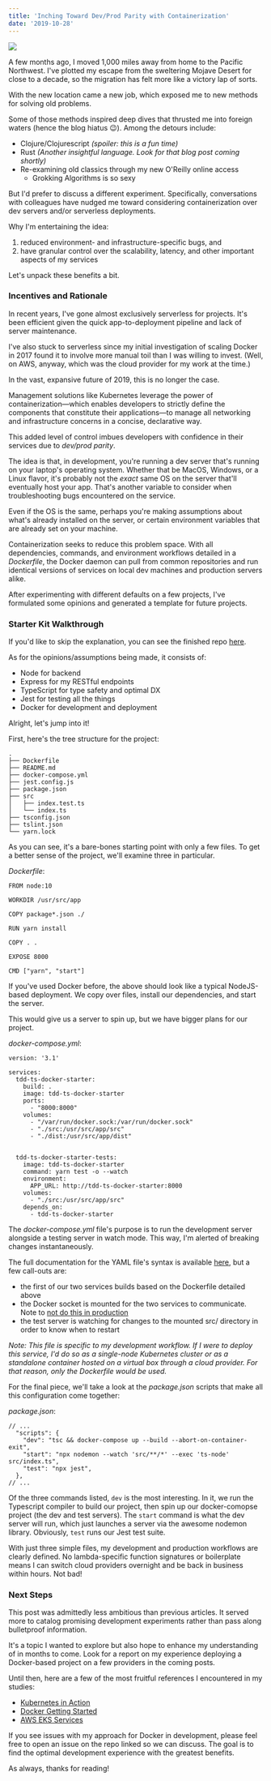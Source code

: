 ```yaml
---
title: 'Inching Toward Dev/Prod Parity with Containerization'
date: '2019-10-28'
---
```


<div id="img-container">
<img id="docker-img" src="./images/docker-logo.png">
</div>

A few months ago, I moved 1,000 miles away from home to the Pacific Northwest. I've plotted my escape from the sweltering Mojave Desert for close to a decade, so the migration has felt more like a victory lap of sorts.

With the new location came a new job, which exposed me to new methods for solving old problems. 

Some of those methods inspired deep dives that thrusted me into foreign waters (hence the blog hiatus 😉). Among the detours include:

- Clojure/Clojurescript _(spoiler: this is a fun time)_
- Rust _(Another insightful language. Look for that blog post coming shortly)_
- Re-examining old classics through my new O'Reilly online access
  - Grokking Algorithms is so sexy

But I'd prefer to discuss a different experiment. Specifically, conversations with colleagues have nudged me toward considering containerization over dev servers and/or serverless deployments.

Why I'm entertaining the idea: 
1. reduced environment- and infrastructure-specific bugs, and 
2. have granular control over the scalability, latency, and other important aspects of my services

Let's unpack these benefits a bit. 

### Incentives and Rationale

In recent years, I've gone almost exclusively serverless for projects. It's been efficient given the quick app-to-deployment pipeline and lack of server maintenance.

I've also stuck to serverless since my initial investigation of scaling Docker in 2017 found it to involve more manual toil than I was willing to invest. (Well, on AWS, anyway, which was the cloud provider for my work at the time.) 

In the vast, expansive future of 2019, this is no longer the case. 

Management solutions like Kubernetes leverage the power of containerization—which enables developers to strictly define the components that constitute their applications—to manage all networking and infrastructure concerns in a concise, declarative way. 

This added level of control imbues developers with confidence in their services due to _dev/prod parity_.

The idea is that, in development, you're running a dev server that's running on your laptop's operating system. Whether that be MacOS, Windows, or a Linux flavor, it's probably not the _exact_ same OS on the server that'll eventually host your app. That's another variable to consider when troubleshooting bugs encountered on the service. 

Even if the OS is the same, perhaps you're making assumptions about what's already installed on the server, or certain environment variables that are already set on your machine.

Containerization seeks to reduce this problem space. With all dependencies, commands, and environment workflows detailed in a _Dockerfile_, the Docker daemon can pull from common repositories and run identical versions of services on local dev machines and production servers alike. 

After experimenting with different defaults on a few projects, I've formulated some opinions and generated a template for future projects.

### Starter Kit Walkthrough

If you'd like to skip the explanation, you can see the finished repo <a href="https://github.com/alephnode/tdd-ts-docker-starter" target="_blank">here</a>. 

As for the opinions/assumptions being made, it consists of:

- Node for backend
- Express for my RESTful endpoints
- TypeScript for type safety and optimal DX
- Jest for testing all the things 
- Docker for development and deployment

Alright, let's jump into it!

First, here's the tree structure for the project:

```
.
├── Dockerfile
├── README.md
├── docker-compose.yml
├── jest.config.js
├── package.json
├── src
│   ├── index.test.ts
│   └── index.ts
├── tsconfig.json
├── tslint.json
└── yarn.lock
```

As you can see, it's a bare-bones starting point with only a few files. To get a better sense of the project, we'll examine three in particular. 

_Dockerfile_:

```
FROM node:10

WORKDIR /usr/src/app

COPY package*.json ./

RUN yarn install

COPY . .

EXPOSE 8000

CMD ["yarn", "start"]
```

If you've used Docker before, the above should look like a typical NodeJS-based deployment. We copy over files, install our dependencies, and start the server. 

This would give us a server to spin up, but we have bigger plans for our project. 

_docker-compose.yml_:

```
version: '3.1'

services:
  tdd-ts-docker-starter:
    build: .
    image: tdd-ts-docker-starter
    ports:
      - "8000:8000"
    volumes:
      - "/var/run/docker.sock:/var/run/docker.sock"
      - "./src:/usr/src/app/src"
      - "./dist:/usr/src/app/dist"


  tdd-ts-docker-starter-tests:
    image: tdd-ts-docker-starter
    command: yarn test -o --watch
    environment:
      APP_URL: http://tdd-ts-docker-starter:8000
    volumes:
      - "./src:/usr/src/app/src"
    depends_on:
      - tdd-ts-docker-starter
```

The _docker-compose.yml_ file's purpose is to run the development server alongside a testing server in watch mode. This way, I'm alerted of breaking changes instantaneously. 

The full documentation for the YAML file's syntax is available <a href="https://docs.docker.com/compose/compose-file/" target="_blank">here</a>, but a few call-outs are:

- the first of our two services builds based on the Dockerfile detailed above
- the Docker socket is mounted for the two services to communicate. Note to <a href="https://stackoverflow.com/questions/40844197/what-is-the-docker-security-risk-of-var-run-docker-sock" target="_blank">not do this in production</a>
- the test server is watching for changes to the mounted src/ directory in order to know when to restart

_Note: This file is specific to my development workflow. If I were to deploy this service, I'd do so as a single-node Kubernetes cluster or as a standalone container hosted on a virtual box through a cloud provider. For that reason, only the Dockerfile would be used._

For the final piece, we'll take a look at the _package.json_ scripts that make all this configuration come together:

_package.json_:

```
// ...
  "scripts": {
    "dev": "tsc && docker-compose up --build --abort-on-container-exit",
    "start": "npx nodemon --watch 'src/**/*' --exec 'ts-node' src/index.ts",
    "test": "npx jest",
  },
// ...
```

Of the three commands listed, `dev` is the most interesting. In it, we run the Typescript compiler to build our project, then spin up our docker-comopse project (the dev and test servers). The `start` command is what the dev server will run, which just launches a server via the awesome nodemon library. Obviously, `test` runs our Jest test suite.

With just three simple files, my development and production workflows are clearly defined. No lambda-specific function signatures or boilerplate means I can switch cloud providers overnight and be back in business within hours. Not bad!

### Next Steps

This post was admittedly less ambitious than previous articles. It served more to catalog promising development experiments rather than pass along bulletproof information. 

It's a topic I wanted to explore but also hope to enhance my understanding of in months to come. Look for a report on my experience deploying a Docker-based project on a few providers in the coming posts.

Until then, here are a few of the most fruitful references I encountered in my studies:

- <a href="https://learning.oreilly.com/library/view/kubernetes-in-action/9781617293726/" target="_blank">Kubernetes in Action</a>
- <a href="https://docs.docker.com/get-started/" target="_blank">Docker Getting Started</a>
- <a href="https://aws.amazon.com/eks/" target="_blank">AWS EKS Services</a>

If you see issues with my approach for Docker in development, please feel free to open an issue on the repo linked so we can discuss. The goal is to find the optimal development experience with the greatest benefits.

As always, thanks for reading!